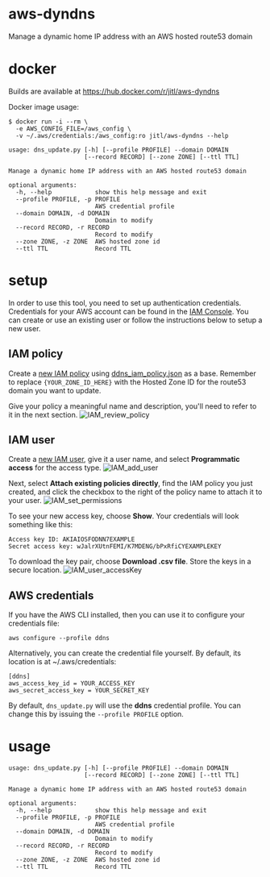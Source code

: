 aws-dyndns
=====

Manage a dynamic home IP address with an AWS hosted route53 domain

# docker

Builds are available at https://hub.docker.com/r/jitl/aws-dyndns

Docker image usage:

```
$ docker run -i --rm \
  -e AWS_CONFIG_FILE=/aws_config \
  -v ~/.aws/credentials:/aws_config:ro jitl/aws-dyndns --help

usage: dns_update.py [-h] [--profile PROFILE] --domain DOMAIN
                     [--record RECORD] [--zone ZONE] [--ttl TTL]

Manage a dynamic home IP address with an AWS hosted route53 domain

optional arguments:
  -h, --help            show this help message and exit
  --profile PROFILE, -p PROFILE
                        AWS credential profile
  --domain DOMAIN, -d DOMAIN
                        Domain to modify
  --record RECORD, -r RECORD
                        Record to modify
  --zone ZONE, -z ZONE  AWS hosted zone id
  --ttl TTL             Record TTL
```

# setup

In order to use this tool, you need to set up authentication credentials. Credentials for your AWS account can be found in the [IAM Console](https://console.aws.amazon.com/iam/home). You can create or use an existing user or follow the instructions below to setup a new user.

## IAM policy
Create a [new IAM policy](https://console.aws.amazon.com/iam/home#/policies$new?step=edit) using [ddns_iam_policy.json](ddns_iam_policy.json) as a base. Remember to replace `{YOUR_ZONE_ID_HERE}` with the Hosted Zone ID for the route53 domain you want to update.

Give your policy a meaningful name and description, you'll need to refer to it in the next section.
![IAM_review_policy](screenshots/IAM_review_policy.png)

## IAM user
Create a [new IAM user](https://console.aws.amazon.com/iam/home#/users$new?step=details), give it a user name, and select **Programmatic access** for the access type.
![IAM_add_user](screenshots/IAM_add_user.png)

Next, select **Attach existing policies directly**, find the IAM policy you just created, and click the checkbox to the right of the policy name to attach it to your user.
![IAM_set_permissions](screenshots/IAM_set_permissions.png)

To see your new access key, choose **Show**. Your credentials will look something like this:

    Access key ID: AKIAIOSFODNN7EXAMPLE
    Secret access key: wJalrXUtnFEMI/K7MDENG/bPxRfiCYEXAMPLEKEY

To download the key pair, choose **Download .csv file**. Store the keys in a secure location.
![IAM_user_accessKey](screenshots/IAM_user_accessKey.png)

## AWS credentials
If you have the AWS CLI installed, then you can use it to configure your credentials file:

    aws configure --profile ddns
Alternatively, you can create the credential file yourself. By default, its location is at ~/.aws/credentials:

    [ddns]
    aws_access_key_id = YOUR_ACCESS_KEY
    aws_secret_access_key = YOUR_SECRET_KEY

By default, `dns_update.py` will use the **ddns** credential profile. You can change this by issuing the `--profile PROFILE` option.

# usage
```
usage: dns_update.py [-h] [--profile PROFILE] --domain DOMAIN
                     [--record RECORD] [--zone ZONE] [--ttl TTL]

Manage a dynamic home IP address with an AWS hosted route53 domain

optional arguments:
  -h, --help            show this help message and exit
  --profile PROFILE, -p PROFILE
                        AWS credential profile
  --domain DOMAIN, -d DOMAIN
                        Domain to modify
  --record RECORD, -r RECORD
                        Record to modify
  --zone ZONE, -z ZONE  AWS hosted zone id
  --ttl TTL             Record TTL
```
